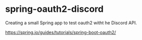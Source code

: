 # spring-oauth2-discord
Creating a small Spring app to test oauth2 witht he Discord API.

https://spring.io/guides/tutorials/spring-boot-oauth2/
